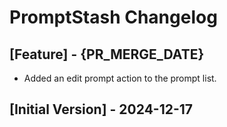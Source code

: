 # PromptStash Changelog

## [Feature] - {PR_MERGE_DATE}

- Added an edit prompt action to the prompt list. 

## [Initial Version] - 2024-12-17
